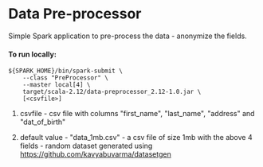 # Data Pre-processor

Simple Spark application to pre-process the data - anonymize the fields.

#### To run locally:

```
${SPARK_HOME}/bin/spark-submit \
    --class "PreProcessor" \
    --master local[4] \
    target/scala-2.12/data-preprocessor_2.12-1.0.jar \
    [<csvfile>]
```

1. csvfile - csv file with columns "first_name", "last_name", "address" and "dat_of_birth"

2. default value - "data_1mb.csv" - a csv file of size 1mb with the above 4 fields - random dataset generated using https://github.com/kavyabuvarma/datasetgen
